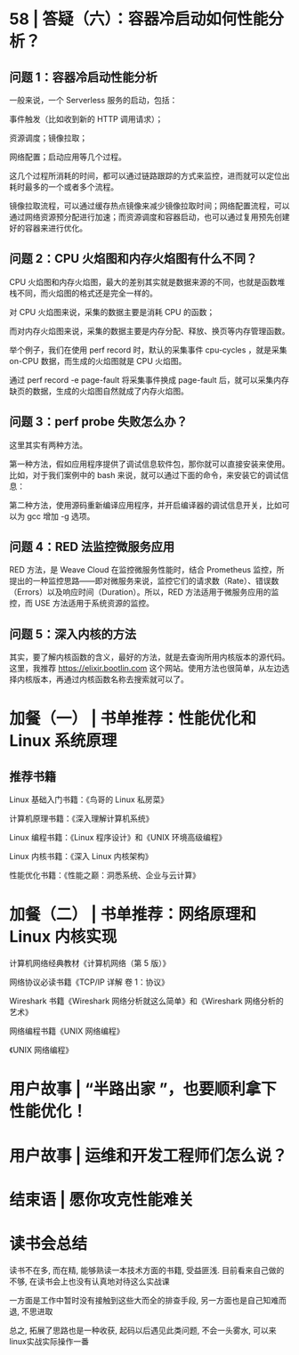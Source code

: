 # 58 | 答疑（六）：容器冷启动如何性能分析？

## 问题 1：容器冷启动性能分析

一般来说，一个 Serverless 服务的启动，包括：

事件触发（比如收到新的 HTTP 调用请求）；

资源调度；镜像拉取；

网络配置；启动应用等几个过程。

这几个过程所消耗的时间，都可以通过链路跟踪的方式来监控，进而就可以定位出耗时最多的一个或者多个流程。

镜像拉取流程，可以通过缓存热点镜像来减少镜像拉取时间；网络配置流程，可以通过网络资源预分配进行加速；而资源调度和容器启动，也可以通过复用预先创建好的容器来进行优化。

## 问题 2：CPU 火焰图和内存火焰图有什么不同？

CPU 火焰图和内存火焰图，最大的差别其实就是数据来源的不同，也就是函数堆栈不同，而火焰图的格式还是完全一样的。

对 CPU 火焰图来说，采集的数据主要是消耗 CPU 的函数；

而对内存火焰图来说，采集的数据主要是内存分配、释放、换页等内存管理函数。

举个例子，我们在使用 perf record 时，默认的采集事件 cpu-cycles ，就是采集 on-CPU 数据，而生成的火焰图就是 CPU 火焰图。

通过 perf record -e page-fault 将采集事件换成 page-fault 后，就可以采集内存缺页的数据，生成的火焰图自然就成了内存火焰图。

## 问题 3：perf probe 失败怎么办？

这里其实有两种方法。

第一种方法，假如应用程序提供了调试信息软件包，那你就可以直接安装来使用。比如，对于我们案例中的 bash 来说，就可以通过下面的命令，来安装它的调试信息：

第二种方法，使用源码重新编译应用程序，并开启编译器的调试信息开关，比如可以为 gcc 增加 -g 选项。

## 问题 4：RED 法监控微服务应用

RED 方法，是 Weave Cloud 在监控微服务性能时，结合 Prometheus 监控，所提出的一种监控思路——即对微服务来说，监控它们的请求数（Rate）、错误数（Errors）以及响应时间（Duration）。所以，RED 方法适用于微服务应用的监控，而 USE 方法适用于系统资源的监控。

## 问题 5：深入内核的方法

其实，要了解内核函数的含义，最好的方法，就是去查询所用内核版本的源代码。这里，我推荐 https://elixir.bootlin.com 这个网站。使用方法也很简单，从左边选择内核版本，再通过内核函数名称去搜索就可以了。


# 加餐（一） | 书单推荐：性能优化和Linux 系统原理

## 推荐书籍

Linux 基础入门书籍：《鸟哥的 Linux 私房菜》

计算机原理书籍：《深入理解计算机系统》

Linux 编程书籍：《Linux 程序设计》和《UNIX 环境高级编程》

Linux 内核书籍：《深入 Linux 内核架构》

性能优化书籍：《性能之巅：洞悉系统、企业与云计算》

# 加餐（二） | 书单推荐：网络原理和 Linux 内核实现

计算机网络经典教材《计算机网络（第 5 版）》

网络协议必读书籍《TCP/IP 详解 卷 1：协议》

Wireshark 书籍《Wireshark 网络分析就这么简单》和《Wireshark 网络分析的艺术》

网络编程书籍《UNIX 网络编程》

《UNIX 网络编程》

# 用户故事 | “半路出家 ”，也要顺利拿下性能优化！

# 用户故事 | 运维和开发工程师们怎么说？

# 结束语 | 愿你攻克性能难关

# 读书会总结

读书不在多, 而在精, 能够熟读一本技术方面的书籍, 受益匪浅. 目前看来自己做的不够, 在读书会上也没有认真地对待这么实战课

一方面是工作中暂时没有接触到这些大而全的排查手段, 另一方面也是自己知难而退, 不思进取

总之, 拓展了思路也是一种收获, 起码以后遇见此类问题, 不会一头雾水, 可以来linux实战实际操作一番




